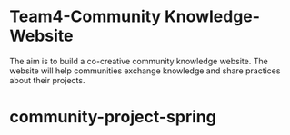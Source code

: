 # Team4-Community Knowledge-Website

The aim is to build a co-creative community knowledge website. The website will help communities exchange knowledge and
share practices about their projects.
# community-project-spring
